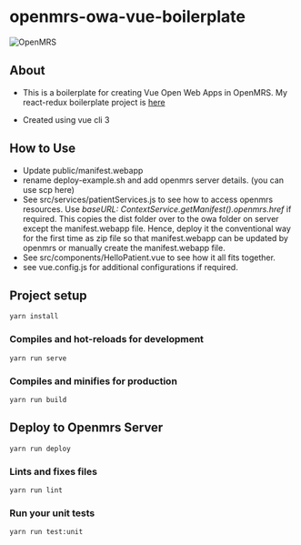 # openmrs-owa-vue-boilerplate
<img src="https://cloud.githubusercontent.com/assets/668093/12567089/0ac42774-c372-11e5-97eb-00baf0fccc37.jpg" alt="OpenMRS"/>

## About
* This is a boilerplate for creating Vue Open Web Apps in OpenMRS. My react-redux boilerplate project
is [here](https://github.com/dermatologist/openmrs-owa-react-boilerplate)

* Created using vue cli 3

## How to Use
* Update public/manifest.webapp
* rename deploy-example.sh and add openmrs server details. (you can use scp here)
* See src/services/patientServices.js to see how to access openmrs resources. Use *baseURL: ContextService.getManifest().openmrs.href* if required. This copies the dist folder over to the owa folder on server except the manifest.webapp file. Hence, deploy it the conventional way for the first time as zip file so that manifest.webapp can be updated by openmrs or manually create the manifest.webapp file. 
* See src/components/HelloPatient.vue to see how it all fits together.
* see vue.config.js for additional configurations if required.

## Project setup
```
yarn install
```

### Compiles and hot-reloads for development
```
yarn run serve
```

### Compiles and minifies for production
```
yarn run build
```

## Deploy to Openmrs Server
```
yarn run deploy
```

### Lints and fixes files
```
yarn run lint
```

### Run your unit tests
```
yarn run test:unit
```
